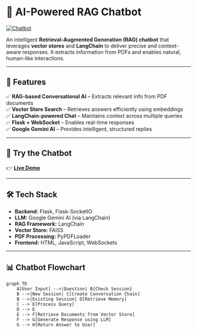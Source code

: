 # 🤖 AI-Powered RAG Chatbot  

[![Chatbot](https://img.shields.io/badge/Try%20Chatbot-Click%20Here-blue?style=for-the-badge)](https://llm-chatbot-9.onrender.com/)  

An intelligent **Retrieval-Augmented Generation (RAG) chatbot** that leverages **vector stores** and **LangChain** to deliver precise and context-aware responses. It extracts information from PDFs and enables natural, human-like interactions.  

---

## 🚀 Features  
✅ **RAG-based Conversational AI** – Extracts relevant info from PDF documents  
✅ **Vector Store Search** – Retrieves answers efficiently using embeddings  
✅ **LangChain-powered Chat** – Maintains context across multiple queries  
✅ **Flask + WebSocket** – Enables real-time responses  
✅ **Google Gemini AI** – Provides intelligent, structured replies  

---

## 🔗 Try the Chatbot  
👉 **[Live Demo](https://llm-chatbot-9.onrender.com/)**  

---

## 🛠 Tech Stack  
- **Backend:** Flask, Flask-SocketIO  
- **LLM:** Google Gemini AI (via LangChain)  
- **RAG Framework:** LangChain  
- **Vector Store:** FAISS  
- **PDF Processing:** PyPDFLoader  
- **Frontend:** HTML, JavaScript, WebSockets  

---

## 📊 Chatbot Flowchart  

```mermaid
graph TD
    A[User Input] -->|Question| B{Check Session}
    B -->|New Session| C[Create Conversation Chain]
    B -->|Existing Session| D[Retrieve Memory]
    C --> E[Process Query]
    D --> E
    E --> F[Retrieve Documents from Vector Store]
    F --> G[Generate Response using LLM]
    G --> H[Return Answer to User]




